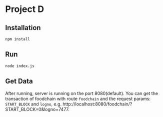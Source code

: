 # Project D

## Installation
```npm install```

## Run
```node index.js```

## Get Data
After running, server is running on the port 8080(default). You can get the transaction of foodchain with route ```foodchain``` and the request params: ```START_BLOCK``` and ```logno```, e.g. http://localhost:8080/foodchain/?START_BLOCK=0&logno=7477.